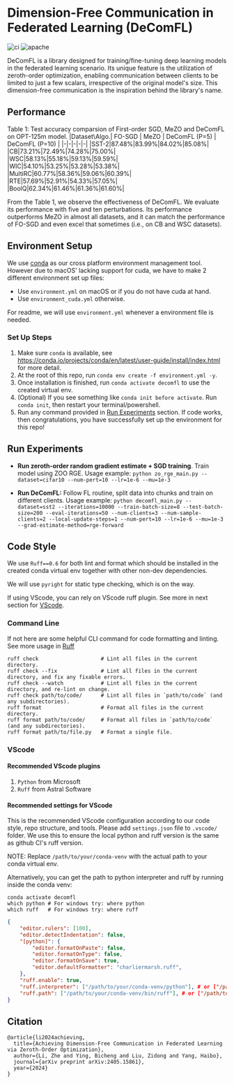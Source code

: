 # Dimension-Free Communication in Federated Learning (DeComFL)

![ci](https://github.com/ZidongLiu/FedDisco/actions/workflows/ci.yaml/badge.svg) ![apache](https://img.shields.io/badge/License-Apache%202.0-blue.svg)

DeComFL is a library designed for training/fine-tuning deep learning models in the federated learning scenario. Its unique feature is the utilization of zeroth-order optimization, enabling communication between clients to be limited to just a few scalars, irrespective of the original model's size. This dimension-free communication is the inspiration behind the library's name.

## Performance

Table 1: Test accuracy comparsion of First-order SGD, MeZO and DeComFL on OPT-125m model.
|Dataset\Algo.| FO-SGD | MeZO | DeComFL (P=5) | DeComFL (P=10) |
|-|-|-|-|-|
|SST-2|87.48%|83.99%|84.02%|85.08%|
|CB|73.21%|72.49%|74.28%|75.00%|
|WSC|58.13%|55.18%|59.13%|59.59%|
|WIC|54.10%|53.25%|53.28%|53.38%|
|MultiRC|60.77%|58.36%|59.06%|60.39%|
|RTE|57.69%|52.91%|54.33%|57.05%|
|BoolQ|62.34%|61.46%|61.36%|61.60%|

From the Table 1, we observe the effectiveness of DeComFL. We evaluate its performance with five and ten perturbations. Its performance outperforms MeZO in almost all datasets, and it can match the performance of FO-SGD and even excel that sometimes (i.e., on CB and WSC datasets).

## Environment Setup

We use [conda](https://docs.conda.io/projects/conda/en/stable/) as our cross platform environment management tool. However due to macOS' lacking support for cuda, we have to make 2 different environment set up files:

- Use `environment.yml` on macOS or if you do not have cuda at hand.
- Use `environment_cuda.yml` otherwise.

For readme, we will use `environment.yml` whenever a environment file is needed.

### Set Up Steps

1. Make sure `conda` is available, see https://conda.io/projects/conda/en/latest/user-guide/install/index.html for more detail.
2. At the root of this repo, run `conda env create -f environment.yml -y`.
3. Once installation is finished, run `conda activate decomfl` to use the created virtual env.
4. (Optional) If you see something like `conda init before activate`. Run `conda init`, then restart your terminal/powershell.
5. Run any command provided in [Run Experiments](#run-experiments) section. If code works, then congratulations, you have successfully set up the environment for this repo!

## Run Experiments

- **Run zeroth-order random gradient estimate + SGD training**. Train model using ZOO RGE.
  Usage example: `python zo_rge_main.py --dataset=cifar10 --num-pert=10 --lr=1e-6 --mu=1e-3`

- **Run DeComFL:** Follow FL routine, split data into chunks and train on different clients.
  Usage example: `python decomfl_main.py --dataset=sst2 --iterations=10000 --train-batch-size=8 --test-batch-size=200 --eval-iterations=50 --num-clients=3 --num-sample-clients=2 --local-update-steps=1 --num-pert=10 --lr=1e-6 --mu=1e-3 --grad-estimate-method=rge-forward`

## Code Style

We use `Ruff==0.6` for both lint and format which should be installed in the created conda virtual env together with other non-dev dependencies.

We will use `pyright` for static type checking, which is on the way.

If using VScode, you can rely on VScode ruff plugin. See more in next section for [VScode](#vscode).

### Command Line

If not here are some helpful CLI command for code formatting and linting. See more usage in [Ruff](https://docs.astral.sh/ruff/)

```
ruff check                    # Lint all files in the current directory.
ruff check --fix              # Lint all files in the current directory, and fix any fixable errors.
ruff check --watch            # Lint all files in the current directory, and re-lint on change.
ruff check path/to/code/      # Lint all files in `path/to/code` (and any subdirectories).
ruff format                   # Format all files in the current directory.
ruff format path/to/code/     # Format all files in `path/to/code` (and any subdirectories).
ruff format path/to/file.py   # Format a single file.
```

### VScode

#### Recommended VScode plugins

1. `Python` from Microsoft
2. `Ruff` from Astral Software

#### Recommended settings for VScode

This is the recommended VScode configuration according to our code style, repo structure, and tools.
Please add `settings.json` file to `.vscode/` folder. We use this to ensure the local python and ruff version is the same as github CI's ruff version.

NOTE: Replace `/path/to/your/conda-venv` with the actual path to your conda virtual env.

Alternatively, you can get the path to python interpreter and ruff by running inside the conda venv:

```
conda activate decomfl
which python # For windows try: where python
which ruff   # For windows try: where ruff
```

```settings.json
{
	"editor.rulers": [100],
  	"editor.detectIndentation": false,
	"[python]": {
		"editor.formatOnPaste": false,
    	"editor.formatOnType": false,
		"editor.formatOnSave": true,
		"editor.defaultFormatter": "charliermarsh.ruff",
	},
	"ruff.enable": true,
	"ruff.interpreter": ["/path/to/your/conda-venv/python"], # or ["/path/to/your/conda-venv/python.exe"] for Windows
	"ruff.path": ["/path/to/your/conda-venv/bin/ruff"], # or ["/path/to/your/conda-venv/Scripts/ruff.exe"] for Windows
}
```

## Citation

```
@article{li2024achieving,
  title={Achieving Dimension-Free Communication in Federated Learning via Zeroth-Order Optimization},
  author={Li, Zhe and Ying, Bicheng and Liu, Zidong and Yang, Haibo},
  journal={arXiv preprint arXiv:2405.15861},
  year={2024}
}
```

